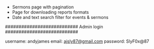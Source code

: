 - Sermons page with pagination
- Page for downloading reports formats
- Date and text search filter for events & sermons

###########################
Admin login
###########################

username: andyjames
email: ajsly87@gmail.com
password: SlyF0x@87
